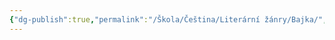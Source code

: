 ```yaml
---
{"dg-publish":true,"permalink":"/Škola/Čeština/Literární žánry/Bajka/","created":"1980-01-01T00:00:00.000+01:00","updated":"2024-03-18T08:54:40.131+01:00"}
---
```


